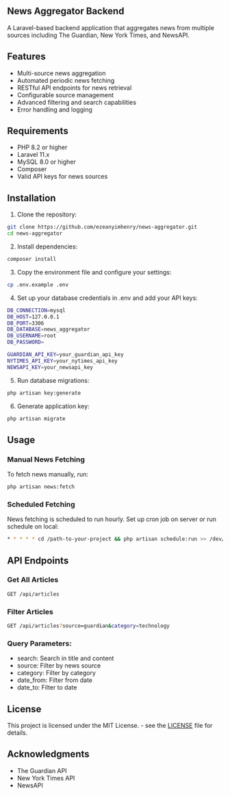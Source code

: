 ## News Aggregator Backend
A Laravel-based backend application that aggregates news from multiple sources including The Guardian, New York Times, and NewsAPI.

## Features

- Multi-source news aggregation
- Automated periodic news fetching
- RESTful API endpoints for news retrieval
- Configurable source management
- Advanced filtering and search capabilities
- Error handling and logging

## Requirements

- PHP 8.2 or higher
- Laravel 11.x
- MySQL 8.0 or higher
- Composer
- Valid API keys for news sources

## Installation

1. Clone the repository:

```bash
git clone https://github.com/ezeanyimhenry/news-aggregator.git
cd news-aggregator
```

2. Install dependencies:

```bash
composer install
```

3. Copy the environment file and configure your settings:

```bash
cp .env.example .env
```

4. Set up your database credentials in .env and add your API keys:

```bash
DB_CONNECTION=mysql
DB_HOST=127.0.0.1
DB_PORT=3306
DB_DATABASE=news_aggregator
DB_USERNAME=root
DB_PASSWORD=

GUARDIAN_API_KEY=your_guardian_api_key
NYTIMES_API_KEY=your_nytimes_api_key
NEWSAPI_KEY=your_newsapi_key
```

5. Run database migrations:

```bash
php artisan key:generate
```

6. Generate application key:

```bash
php artisan migrate
```

## Usage

### Manual News Fetching
To fetch news manually, run:
```bash
php artisan news:fetch
```

### Scheduled Fetching
News fetching is scheduled to run hourly. Set up cron job on server or run schedule on local:
```bash
* * * * * cd /path-to-your-project && php artisan schedule:run >> /dev/null 2>&1
```

## API Endpoints

### Get All Articles

```bash
GET /api/articles
```

### Filter Articles

```bash
GET /api/articles?source=guardian&category=technology
```

### Query Parameters:
- search: Search in title and content
- source: Filter by news source
- category: Filter by category
- date_from: Filter from date
- date_to: Filter to date

## License

This project is licensed under the MIT License. - see the [LICENSE](LICENSE) file for details.

## Acknowledgments
- The Guardian API
- New York Times API
- NewsAPI